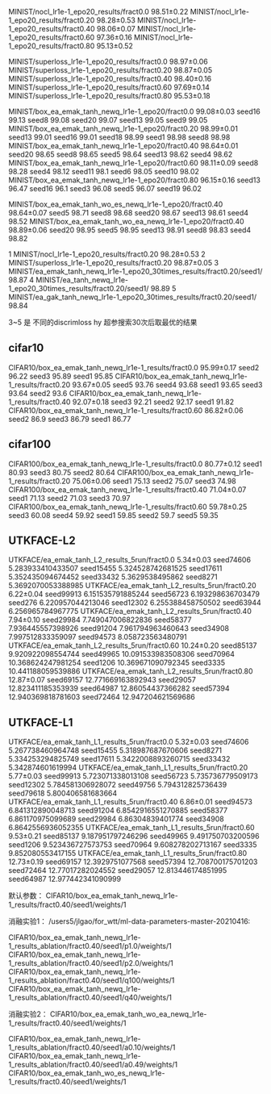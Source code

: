 MINIST/nocl_lr1e-1_epo20_results/fract0.0       98.51±0.22
MINIST/nocl_lr1e-1_epo20_results/fract0.20      98.28±0.53
MINIST/nocl_lr1e-1_epo20_results/fract0.40      98.06±0.07
MINIST/nocl_lr1e-1_epo20_results/fract0.60      97.36±0.16
MINIST/nocl_lr1e-1_epo20_results/fract0.80      95.13±0.52

MINIST/superloss_lr1e-1_epo20_results/fract0.0  98.97±0.06
MINIST/superloss_lr1e-1_epo20_results/fract0.20 98.87±0.05
MINIST/superloss_lr1e-1_epo20_results/fract0.40 98.40±0.16
MINIST/superloss_lr1e-1_epo20_results/fract0.60 97.69±0.14
MINIST/superloss_lr1e-1_epo20_results/fract0.80 95.53±0.18


MINIST/box_ea_emak_tanh_newq_lr1e-1_epo20/fract0.0      99.08±0.03
seed16 99.13
seed8 99.08
seed20 99.07
seed13 99.05
seed9 99.05
MINIST/box_ea_emak_tanh_newq_lr1e-1_epo20/fract0.20     98.99±0.01
seed13 99.01
seed16 99.01
seed18 98.99
seed1 98.98
seed8 98.98
MINIST/box_ea_emak_tanh_newq_lr1e-1_epo20/fract0.40     98.64±0.01
seed20 98.65
seed8 98.65
seed5 98.64
seed13 98.62
seed4 98.62
MINIST/box_ea_emak_tanh_newq_lr1e-1_epo20/fract0.60     98.11±0.09
seed8 98.28
seed4 98.12
seed11 98.1
seed6 98.05
seed10 98.02
MINIST/box_ea_emak_tanh_newq_lr1e-1_epo20/fract0.80     96.15±0.16
seed13 96.47
seed16 96.1
seed3 96.08
seed5 96.07
seed19 96.02


MINIST/box_ea_emak_tanh_wo_es_newq_lr1e-1_epo20/fract0.40       98.64±0.07
seed5 98.71
seed8 98.68
seed20 98.67
seed13 98.61
seed4 98.52
MINIST/box_ea_emak_tanh_wo_ea_newq_lr1e-1_epo20/fract0.40       98.89±0.06
seed20 98.95
seed5 98.95
seed13 98.91
seed8 98.83
seed4 98.82


1 MINIST/nocl_lr1e-1_epo20_results/fract0.20      98.28±0.53
2 MINIST/superloss_lr1e-1_epo20_results/fract0.20 98.87±0.05
3 MINIST/ea_emak_tanh_newq_lr1e-1_epo20_30times_results/fract0.20/seed1/ 98.87
4 MINIST/ea_tanh_newq_lr1e-1_epo20_30times_results/fract0.20/seed1/ 98.89
5 MINIST/ea_gak_tanh_newq_lr1e-1_epo20_30times_results/fract0.20/seed1/ 98.84


3~5 是 不同的discrimloss hy 超参搜索30次后取最优的结果

## cifar10
CIFAR10/box_ea_emak_tanh_newq_lr1e-1_results/fract0.0   95.99±0.17
seed2 96.22
seed3 95.89
seed1 95.85
CIFAR10/box_ea_emak_tanh_newq_lr1e-1_results/fract0.20  93.67±0.05
seed5 93.76
seed4 93.68
seed1 93.65
seed3 93.64
seed2 93.6
CIFAR10/box_ea_emak_tanh_newq_lr1e-1_results/fract0.40  92.07±0.18
seed3 92.21
seed2 92.17
seed1 91.82
CIFAR10/box_ea_emak_tanh_newq_lr1e-1_results/fract0.60  86.82±0.06
seed2 86.9
seed3 86.79
seed1 86.77

## cifar100
CIFAR100/box_ea_emak_tanh_newq_lr1e-1_results/fract0.0  80.77±0.12
seed1 80.93
seed3 80.75
seed2 80.64
CIFAR100/box_ea_emak_tanh_newq_lr1e-1_results/fract0.20 75.06±0.06
seed1 75.13
seed2 75.07
seed3 74.98
CIFAR100/box_ea_emak_tanh_newq_lr1e-1_results/fract0.40 71.04±0.07
seed1 71.13
seed2 71.03
seed3 70.97
CIFAR100/box_ea_emak_tanh_newq_lr1e-1_results/fract0.60 59.78±0.25
seed3 60.08
seed4 59.92
seed1 59.85
seed2 59.7
seed5 59.35

## UTKFACE-L2
UTKFACE/ea_emak_tanh_L2_results_5run/fract0.0   5.34±0.03
seed74606 5.283933410433507
seed15455 5.324528742681525
seed17611 5.352435094674452
seed33432 5.3629538495862
seed8271 5.3692070053388985
UTKFACE/ea_emak_tanh_L2_results_5run/fract0.20  6.22±0.04
seed99913 6.151535791885244
seed56723 6.193298636703479
seed276 6.220957044213046
seed12302 6.255388458750502
seed63944 6.256965784967775
UTKFACE/ea_emak_tanh_L2_results_5run/fract0.40  7.94±0.10
seed29984 7.749047006822836
seed58377 7.936445557398926
seed91204 7.961794963460643
seed34908 7.997512833359097
seed94573 8.058723563480791
UTKFACE/ea_emak_tanh_L2_results_5run/fract0.60  10.24±0.20
seed85137 9.920922098554744
seed49965 10.091533983508306
seed70964 10.368624247981254
seed1206 10.369671090792345
seed3335 10.441188059539886
UTKFACE/ea_emak_tanh_L2_results_5run/fract0.80  12.87±0.07
seed69157 12.771669163892943
seed29057 12.823411185353939
seed64987 12.86054437366282
seed57394 12.940369818781603
seed72464 12.947204621569686

## UTKFACE-L1
UTKFACE/ea_emak_tanh_L1_results_5run/fract0.0   5.32±0.03
seed74606 5.267738460964748
seed15455 5.318987687670606
seed8271 5.334253294825749
seed17611 5.3422008893260715
seed33432 5.342874601619994
UTKFACE/ea_emak_tanh_L1_results_5run/fract0.20  5.77±0.03
seed99913 5.723071338013108
seed56723 5.735736779509173
seed12302 5.784581306928072
seed49756 5.794312825736439
seed79618 5.800406581683664
UTKFACE/ea_emak_tanh_L1_results_5run/fract0.40  6.86±0.01
seed94573 6.841312890048713
seed91204 6.8542916551270885
seed58377 6.861170975099689
seed29984 6.86304839401774
seed34908 6.8642556936052355
UTKFACE/ea_emak_tanh_L1_results_5run/fract0.60  9.53±0.21
seed85137 9.187951797246296
seed49965 9.491750703200596
seed1206 9.523436727573753
seed70964 9.608278202713167
seed3335 9.852080553417155
UTKFACE/ea_emak_tanh_L1_results_5run/fract0.80  12.73±0.19
seed69157 12.3929751077568
seed57394 12.708700175701203
seed72464 12.77017282024552
seed29057 12.813446174851995
seed64987 12.977442341090999


默认参数：
CIFAR10/box_ea_emak_tanh_newq_lr1e-1_results/fract0.40/seed1/weights/1

消融实验1：
/users5/jlgao/for_wtt/ml-data-parameters-master-20210416:

CIFAR10/box_ea_emak_tanh_newq_lr1e-1_results_ablation/fract0.40/seed1/p1.0/weights/1
CIFAR10/box_ea_emak_tanh_newq_lr1e-1_results_ablation/fract0.40/seed1/p2.0/weights/1
CIFAR10/box_ea_emak_tanh_newq_lr1e-1_results_ablation/fract0.40/seed1/q100/weights/1
CIFAR10/box_ea_emak_tanh_newq_lr1e-1_results_ablation/fract0.40/seed1/q40/weights/1

消融实验2：
CIFAR10/box_ea_emak_tanh_wo_ea_newq_lr1e-1_results/fract0.40/seed1/weights/1

CIFAR10/box_ea_emak_tanh_newq_lr1e-1_results_ablation/fract0.40/seed1/a0.10/weights/1
CIFAR10/box_ea_emak_tanh_newq_lr1e-1_results_ablation/fract0.40/seed1/a0.49/weights/1
CIFAR10/box_ea_emak_tanh_wo_es_newq_lr1e-1_results/fract0.40/seed1/weights/1




